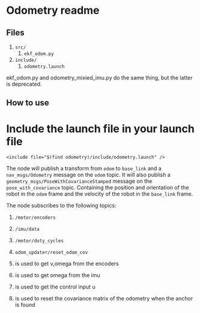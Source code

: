 # Odometry readme

## Files

1. ``src/``
   1. ``ekf_odom.py``
2. ``ìnclude/``
   1. ``odometry.launch``

ekf_odom.py and odometry_mixied_imu.py do the same thing, but the latter is deprecated.

## How to use
# Include the launch file in your launch file
```
<include file="$(find odometry)/include/odometry.launch" />
```

The node will publish a transform from ``odom`` to ``base_link`` and a ``nav_msgs/Odometry`` message on the ``odom`` topic. 
It will also publish a ``geometry_msgs/PoseWithCovarianceStamped`` message on the ``pose_with_covariance`` topic.
Containing the position and orientation of the robot in the ``odom`` frame and the velocity of the robot in the ``base_link`` frame. 




The node subscribes to the following topics:
1. ``/motor/encoders``
2. ``/imu/data``
3. ``/motor/duty_cycles``
4. ``odom_updater/reset_odom_cov``

1. is used to get v,omega from the encoders
2. is used to get omega from the imu
3. is used to get the control input u
4. is used to reset the covariance matrix of the odometry when the anchor is found
